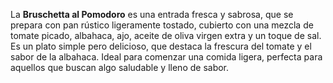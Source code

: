 La **Bruschetta al Pomodoro** es una entrada fresca y sabrosa, que se prepara con pan rústico ligeramente tostado, cubierto con una mezcla de tomate picado, albahaca, ajo, aceite de oliva virgen extra y un toque de sal. Es un plato simple pero delicioso, que destaca la frescura del tomate y el sabor de la albahaca. Ideal para comenzar una comida ligera, perfecta para aquellos que buscan algo saludable y lleno de sabor.